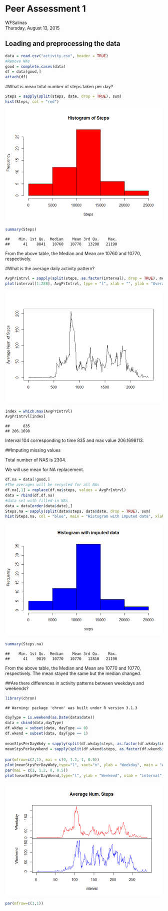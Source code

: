 # Peer Assessment 1
WFSalinas  
Thursday, August 13, 2015  

## Loading and preprocessing the data

```r
data = read.csv("activity.csv", header = TRUE)
#Remove NAs
good = complete.cases(data)
df = data[good,]
attach(df)
```

#What is mean total number of steps taken per day?

```r
Steps = sapply(split(steps, date, drop = TRUE), sum)
hist(Steps, col = "red")
```

![](PA1_template_files/figure-html/unnamed-chunk-2-1.png) 

```r
summary(Steps)
```

```
##    Min. 1st Qu.  Median    Mean 3rd Qu.    Max. 
##      41    8841   10760   10770   13290   21190
```

From the above table, the Median and Mean are 10760 and 10770, respectively.


#What is the average daily activity pattern?


```r
AvgPrIntrvl = sapply(split(steps, as.factor(interval), drop = TRUE), mean)
plot(interval[1:288], AvgPrIntrvl, type = "l", xlab = "", ylab = "Average Num. of Steps")
```

![](PA1_template_files/figure-html/unnamed-chunk-3-1.png) 

```r
index = which.max(AvgPrIntrvl)
AvgPrIntrvl[index]
```

```
##      835 
## 206.1698
```
Interval 104 corresponding to time 835 and max value 206.1698113.


##Imputing missing values

Total number of NAS is 2304.

We will use mean for NA replacement.


```r
df.na = data[!good,]
#The averages will be recycled for all NAs
df.na[,1] = replace(df.na$steps, values = AvgPrIntrvl)
data = rbind(df,df.na)
#data set with filled-in NAs
data = data[order(data$date),]
Steps.na = sapply(split(data$steps, data$date, drop = TRUE), sum)
hist(Steps.na, col = "blue", main = "Histogram with imputed data", xlab = "steps")
```

![](PA1_template_files/figure-html/unnamed-chunk-4-1.png) 

```r
summary(Steps.na)
```

```
##    Min. 1st Qu.  Median    Mean 3rd Qu.    Max. 
##      41    9819   10770   10770   12810   21190
```

From the above table, the Median and Mean are 10770 and 10770, respectively. The mean stayed the same but the median changed.

##Are there differences in activity patterns between weekdays and weekends? 


```r
library(chron)
```

```
## Warning: package 'chron' was built under R version 3.1.3
```

```r
dayType = is.weekend(as.Date(data$date))
data = cbind(data,dayType)
df.wkday = subset(data, dayType == 0)
df.wkend = subset(data, dayType == 1)

meanStpsPerDayWkdy = sapply(split(df.wkday$steps, as.factor(df.wkday$interval), drop = TRUE), mean)
meanStpsPerDayWkend = sapply(split(df.wkend$steps, as.factor(df.wkend$interval), drop = TRUE), mean)

par(mfrow=c(2,1), mai = c(0, 1.2, 1, 0.5))
plot(meanStpsPerDayWkdy,type="l", xaxt="n", ylab = "Weekday", main = "Average Num. Steps", col= "red")
par(mai = c(1, 1.2, 0, 0.5))
plot(meanStpsPerDayWkend,type="l", ylab = "Weekend", xlab = "interval", col = "blue")
```

![](PA1_template_files/figure-html/unnamed-chunk-5-1.png) 

```r
par(mfrow=c(1,1))
```
